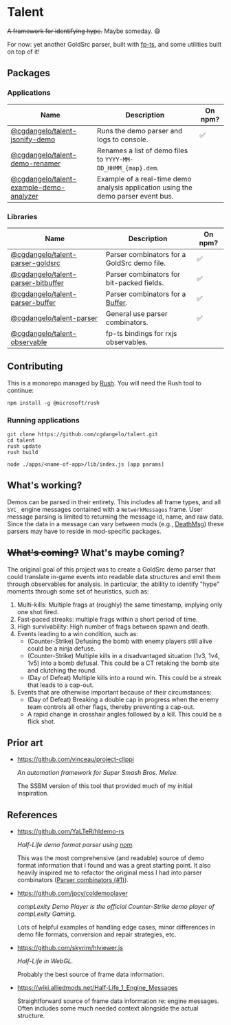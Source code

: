 # Talent

~~A framework for identifying hype.~~ Maybe someday. :smile:

For now: yet another GoldSrc parser, built with [fp-ts](https://github.com/gcanti/fp-ts/), and some utilities built on top of it!

## Packages

### Applications

| Name | Description | On npm? |
| --- | --- | --- |
| [@cgdangelo/talent-jsonify-demo](https://github.com/cgdangelo/talent/tree/main/apps/demo-to-json) | Runs the demo parser and logs to console. | ✅ |
| [@cgdangelo/talent-demo-renamer](https://github.com/cgdangelo/talent/tree/main/apps/demo-renamer) | Renames a list of demo files to `YYYY-MM-DD_HHMM_{map}.dem`. | |
| [@cgdangelo/talent-example-demo-analyzer](https://github.com/cgdangelo/talent/tree/main/apps/demo-analyzer) | Example of a real-time demo analysis application using the demo parser event bus. | |

### Libraries

| Name | Description | On npm? |
| --- | --- | --- |
| [@cgdangelo/talent-parser-goldsrc](https://github.com/cgdangelo/talent/tree/main/libraries/parser-goldsrc) | Parser combinators for a GoldSrc demo file. | ✅ |
| [@cgdangelo/talent-parser-bitbuffer](https://github.com/cgdangelo/talent/tree/main/libraries/parser-bitbuffer) | Parser combinators for bit-packed fields. | ✅ |
| [@cgdangelo/talent-parser-buffer](https://github.com/cgdangelo/talent/tree/main/libraries/parser-buffer) | Parser combinators for a [Buffer](https://nodejs.org/api/buffer.html). | ✅ |
| [@cgdangelo/talent-parser](https://github.com/cgdangelo/talent/tree/main/libraries/parser) | General use parser combinators. | ✅ |
| [@cgdangelo/talent-observable](https://github.com/cgdangelo/talent/tree/main/libraries/observable) | fp-ts bindings for rxjs observables. | |


## Contributing

This is a monorepo managed by [Rush](https://rushjs.io/). You will need the Rush tool to continue:

```
npm install -g @microsoft/rush
```

### Running applications

```
git clone https://github.com/cgdangelo/talent.git
cd talent
rush update
rush build

node ./apps/<name-of-app>/lib/index.js [app params]
```

## What's working?

Demos can be parsed in their entirety. This includes all frame types, and all `SVC_` engine messages contained with a `NetworkMessages` frame. User message parsing is limited to returning the message id, name, and raw data. Since the data in a message can vary between mods (e.g., [DeathMsg](https://wiki.alliedmods.net/Half-life_1_game_events#DeathMsg)) these parsers may have to reside in mod-specific packages.

## ~~What's coming?~~ What's maybe coming?

The original goal of this project was to create a GoldSrc demo parser that could translate in-game events into readable data structures and emit them through observables for analysis. In particular, the ability to identify "hype" moments through some set of heuristics, such as:

1.  Multi-kills: Multiple frags at (roughly) the same timestamp, implying only one shot fired.
2.  Fast-paced streaks: multiple frags within a short period of time.
3.  High survivability: High number of frags between spawn and death.
4.  Events leading to a win condition, such as:
    -   (Counter-Strike) Defusing the bomb with enemy players still alive could be a ninja defuse.
    -   (Counter-Strike) Multiple kills in a disadvantaged situation (1v3, 1v4, 1v5) into a bomb defusal. This could be a CT retaking the bomb site and clutching the round.
    -   (Day of Defeat) Multiple kills into a round win. This could be a streak that leads to a cap-out.
5.  Events that are otherwise important because of their circumstances:
    -   (Day of Defeat) Breaking a double cap in progress when the enemy team controls all other flags, thereby preventing a cap-out.
    -   A rapid change in crosshair angles followed by a kill. This could be a flick shot.

## Prior art

-   <https://github.com/vinceau/project-clippi>

    *An automation framework for Super Smash Bros. Melee.*

    The SSBM version of this tool that provided much of my initial inspiration.

## References

-   <https://github.com/YaLTeR/hldemo-rs>

    *Half-Life demo format parser using [nom](https://crates.io/crates/nom).*

    This was the most comprehensive (and readable) source of demo format information that I found and was a great starting point. It also heavily inspired me to refactor the original mess I had into parser combinators ([Parser combinators (#1)](https://github.com/cgdangelo/talent/pull/1)).

-   <https://github.com/jpcy/coldemoplayer>

    *compLexity Demo Player is the official Counter-Strike demo player of compLexity Gaming.*

    Lots of helpful examples of handling edge cases, minor differences in demo file formats, conversion and repair strategies, etc.

-   <https://github.com/skyrim/hlviewer.js>

    *Half-Life in WebGL.*

    Probably the best source of frame data information.

-   <https://wiki.alliedmods.net/Half-Life_1_Engine_Messages>

    Straightforward source of frame data information re: engine messages. Often includes some much needed context alongside the actual structure.

